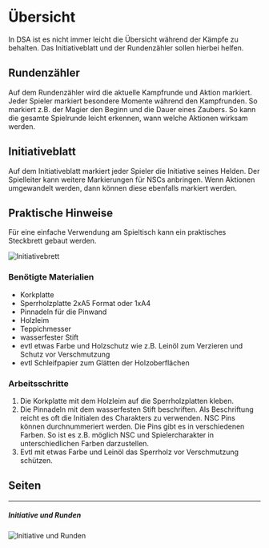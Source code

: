 # Übersicht

In DSA ist es nicht immer leicht die Übersicht während der Kämpfe zu behalten. 
Das Initiativeblatt und der Rundenzähler sollen hierbei helfen. 

## Rundenzähler

Auf dem Rundenzähler wird die aktuelle Kampfrunde und Aktion markiert. Jeder Spieler markiert besondere Momente während den Kampfrunden. So markiert z.B. der Magier den Beginn und die Dauer eines Zaubers.
So kann die gesamte Spielrunde leicht erkennen, wann welche Aktionen wirksam werden. 

## Initiativeblatt

Auf dem Initiativeblatt markiert jeder Spieler die Initiative seines Helden. Der Spielleiter kann weitere Markierungen für NSCs anbringen. 
Wenn Aktionen umgewandelt werden, dann können diese ebenfalls markiert werden. 

## Praktische Hinweise

Für eine einfache Verwendung am Spieltisch kann ein praktisches Steckbrett gebaut werden. 

![Initiativebrett](images/initiative.jpg "Initiativebrett")

### Benötigte Materialien

 * Korkplatte
 * Sperrholzplatte 2xA5 Format oder 1xA4
 * Pinnadeln für die Pinwand
 * Holzleim
 * Teppichmesser
 * wasserfester Stift
 * evtl etwas Farbe und Holzschutz wie z.B. Leinöl zum Verzieren und Schutz vor Verschmutzung
 * evtl Schleifpapier zum Glätten der Holzoberflächen

### Arbeitsschritte

1. Die Korkplatte mit dem Holzleim auf die Sperrholzplatten kleben.
2. Die Pinnadeln mit dem wasserfesten Stift beschriften. Als Beschriftung reicht es oft die Initialen des Charakters zu verwenden. NSC Pins können durchnummeriert werden. Die Pins gibt es in verschiedenen Farben. So ist es z.B. möglich NSC und Spielercharakter in unterschiedlichen Farben darzustellen. 
3. Evtl mit etwas Farbe und Leinöl das Sperrholz vor Verschmutzung schützen.


## Seiten

---

##### Initiative und Runden

![Initiative und Runden](images/document/Initiative-1.jpg "Initiative und Runden")


